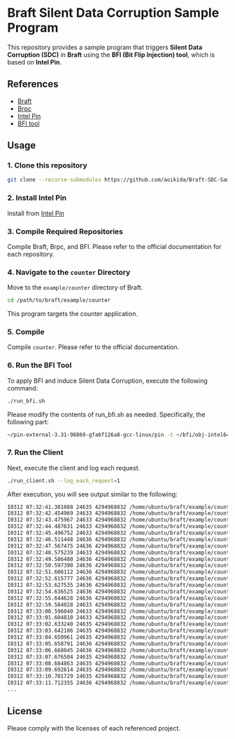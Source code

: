 # Braft Silent Data Corruption Sample Program

This repository provides a sample program that triggers **Silent Data Corruption (SDC)** in **Braft** using the **BFI (Bit Flip Injection) tool**, which is based on **Intel Pin**.

## References

- [Braft](https://github.com/baidu/braft)
- [Brpc](https://github.com/apache/incubator-brpc)
- [Intel Pin](https://www.intel.com/content/www/us/en/developer/articles/tool/pin-a-dynamic-binary-instrumentation-tool.html)
- [BFI tool](https://bitbucket.org/db7/bfi/src/master/)

## Usage

### 1. Clone this repository

```sh
git clone --recurse-submodules https://github.com/aoikida/Braft-SDC-Sample.git
```

### 2. Install Intel Pin 

Install from [Intel Pin](https://www.intel.com/content/www/us/en/developer/articles/tool/pin-a-dynamic-binary-instrumentation-tool.html)

### 3. Compile Required Repositories

Compile Braft, Brpc, and BFI. Please refer to the official documentation for each repository.

### 4. Navigate to the `counter` Directory

Move to the `example/counter` directory of Braft.

```sh
cd /path/to/braft/example/counter
```
This program targets the counter application.

### 5. Compile

Compile `counter`. Please refer to the official documentation.

### 6. Run the BFI Tool

To apply BFI and induce Silent Data Corruption, execute the following command:

```sh
./run_bfi.sh
```

Please modify the contents of run_bfi.sh as needed. Specifically, the following part:

```sh
~/pin-external-3.31-98869-gfa6f126a8-gcc-linux/pin -t ~/bfi/obj-intel64/bfi.so -cmd WREG -ip 0x5555557158df -ttype IT -thread 3 -trigger 1 -mask 0x8000000000000000 -- ./counter_server -bthread_concurrency=4
```

### 7. Run the Client

Next, execute the client and log each request.

```sh
./run_client.sh --log_each_request=1
```

After execution, you will see output similar to the following:

```txt
I0312 07:32:41.381088 24635 4294968832 /home/ubuntu/braft/example/counter/client.cpp:94] value=0 latency=561625
I0312 07:32:42.454969 24633 4294968832 /home/ubuntu/braft/example/counter/client.cpp:94] value=1 latency=72350
I0312 07:32:43.475967 24633 4294968832 /home/ubuntu/braft/example/counter/client.cpp:94] value=2 latency=20640
I0312 07:32:44.487631 24633 4294968832 /home/ubuntu/braft/example/counter/client.cpp:94] value=3 latency=11318
I0312 07:32:45.496752 24633 4294968832 /home/ubuntu/braft/example/counter/client.cpp:94] value=4 latency=8787
I0312 07:32:46.511448 24636 4294968832 /home/ubuntu/braft/example/counter/client.cpp:94] value=5 latency=14318
I0312 07:32:47.567475 24636 4294968832 /home/ubuntu/braft/example/counter/client.cpp:94] value=6 latency=55640
I0312 07:32:48.575239 24633 4294968832 /home/ubuntu/braft/example/counter/client.cpp:94] value=7 latency=7416
I0312 07:32:49.586480 24636 4294968832 /home/ubuntu/braft/example/counter/client.cpp:94] value=8 latency=10963
I0312 07:32:50.597390 24636 4294968832 /home/ubuntu/braft/example/counter/client.cpp:94] value=9 latency=10531
I0312 07:32:51.606112 24636 4294968832 /home/ubuntu/braft/example/counter/client.cpp:94] value=10 latency=8401
I0312 07:32:52.615777 24636 4294968832 /home/ubuntu/braft/example/counter/client.cpp:94] value=11 latency=9369
I0312 07:32:53.627535 24636 4294968832 /home/ubuntu/braft/example/counter/client.cpp:94] value=12 latency=11509
I0312 07:32:54.636525 24636 4294968832 /home/ubuntu/braft/example/counter/client.cpp:94] value=13 latency=8590
I0312 07:32:55.644628 24636 4294968832 /home/ubuntu/braft/example/counter/client.cpp:94] value=14 latency=7717
I0312 07:32:59.584028 24633 4294968832 /home/ubuntu/braft/example/counter/client.cpp:94] value=15 latency=2939000
I0312 07:33:00.596040 24633 4294968832 /home/ubuntu/braft/example/counter/client.cpp:94] value=-9223372036854775792 latency=11670
I0312 07:33:01.604810 24633 4294968832 /home/ubuntu/braft/example/counter/client.cpp:94] value=-9223372036854775791 latency=8389
I0312 07:33:02.633240 24635 4294968832 /home/ubuntu/braft/example/counter/client.cpp:94] value=-9223372036854775790 latency=28072
I0312 07:33:03.642186 24635 4294968832 /home/ubuntu/braft/example/counter/client.cpp:94] value=-9223372036854775789 latency=8479
I0312 07:33:04.650961 24635 4294968832 /home/ubuntu/braft/example/counter/client.cpp:94] value=-9223372036854775788 latency=8431
I0312 07:33:05.658791 24636 4294968832 /home/ubuntu/braft/example/counter/client.cpp:94] value=-9223372036854775787 latency=7486
I0312 07:33:06.668045 24636 4294968832 /home/ubuntu/braft/example/counter/client.cpp:94] value=-9223372036854775786 latency=8910
I0312 07:33:07.676504 24635 4294968832 /home/ubuntu/braft/example/counter/client.cpp:94] value=-9223372036854775785 latency=7925
I0312 07:33:08.684863 24635 4294968832 /home/ubuntu/braft/example/counter/client.cpp:94] value=-9223372036854775784 latency=7988
I0312 07:33:09.692614 24635 4294968832 /home/ubuntu/braft/example/counter/client.cpp:94] value=-9223372036854775783 latency=7433
I0312 07:33:10.701729 24635 4294968832 /home/ubuntu/braft/example/counter/client.cpp:94] value=-9223372036854775782 latency=8724
I0312 07:33:11.712355 24636 4294968832 /home/ubuntu/braft/example/counter/client.cpp:94] value=-9223372036854775781 latency=10339
...
```

## License

Please comply with the licenses of each referenced project.


